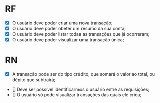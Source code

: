 # RF

- [x] O usuário deve poder criar uma nova transação;
- [x] O usuário deve poder obeter um resumo da sua conta;
- [x] O usuário deve poder listar todas as transações que já ocorreram;
- [x] O usuário deve poder visualizar uma transação única;

# RN

- [x] A transação pode ser do tipo crédito, que somará o valor ao total, ou dépito que subtrairá;
- [] Deve ser possível identificarmos o usuário  entre as requisições;
- [] O usuário só pode visualizar transações das quais ele criou;